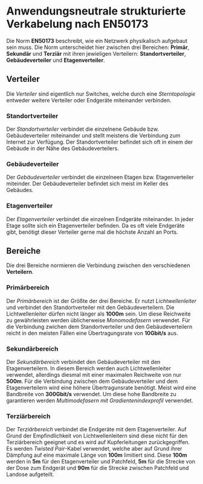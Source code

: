 # Anwendungsneutrale strukturierte Verkabelung nach EN50173

Die Norm **EN50173** beschreibt, wie ein Netzwerk physikalisch aufgebaut sein muss. Die Norm unterscheidet hier zwischen drei Bereichen: **Primär**, **Sekundär** und **Terziär** mit ihren jewieligen Verteilern: **Standortverteiler**, **Gebäudeverteiler** und **Etagenverteiler**.

## Verteiler

Die *Verteiler* sind eigentlich nur Switches, welche durch eine *Sterntopologie* entweder weitere Verteiler oder Endgeräte miteinander verbinden. 

### Standortverteiler

Der *Standortverteiler* verbindet die einzelnene Gebäude bzw. Gebäudeverteiler miteinander und stellt meistens die Verbindung zum Internet zur Verfügung. Der Standortverteiler befindet sich oft in einem der Gebäude in der Nähe des Gebäudeverteilers.

### Gebäudeverteiler

Der *Gebäudeverteiler* verbindet die einzelneen Etagen bzw. Etagenverteiler miteinder. Der Gebäudeverteiler befindet sich meist im Keller des Gebäudes.

### Etagenverteiler

Der *Etagenverteiler* verbindet die einzelnen Endgeräte miteinander. In jeder Etage sollte sich ein Etagenverteiler befinden. Da es oft viele Endgeräte gibt, benötigt dieser Verteiler gerne mal die höchste Anzahl an Ports.

## Bereiche

Die drei Bereiche normieren die Verbindung zwischen den verschiedenen **Verteilern**.

### Primärbereich

Der *Primärbereich* ist der Größte der drei Bereiche. Er nutzt *Lichtwellenleiter* und verbindet den Standortverteiler mit den Gebäudeverteilern. Die Lichtwellenleiter dürfen nicht länger als **1000m** sein. Um diese Reichweite zu gewährleisten werden üblicherweise *Monomodefasern* verwendet. Für die Verbindung zwichen dem Standortverteiler und den Gebäudeverteilern reicht in den meisten Fällen eine Übertragungsrate von **10Gbit/s** aus.

### Sekundärbereich

Der *Sekundärbereich* verbindet den Gebäudeverteiler mit den Etagenverteilern. In diesem Bereich werden auch Lichtwellenleiter verwendet, allerdings diesmal mit einer maximalen Reichweite von nur **500m**. Für die Verbindung zwischen dem Gebäudeverteiler und dem Etagenverteilern wird eine höhere Übertragunsrate benötigt. Meist wird eine Bandbreite von **300Gbit/s** verwendet. Um diese hohe Bandbreite zu garantieren werden *Multimodefasern mit Gradientenindexprofil* verwendet.

### Terziärbereich

Der *Terziärbereich* verbindet die Endgeräte mit dem Etagenverteiler. Auf Grund der Empfindlichkeit von Lichtwellenleitern sind diese nicht für den Terziärbereich geeignet und es wird auf Kupferleitungen zurückgegriffen. Es werden *Twisted Pair*-Kabel verwendet, welche aber auf Grund ihrer Dämpfung auf eine maximale Länge von **100m** limitiert sind. Diese **100m** werden in **5m** für den Etagenverteiler und Patchfeld, **5m** für die Strecke von der Dose zum Endgerät und **90m** für die Strecke zwischen Patchfeld und Landose aufgeteilt.